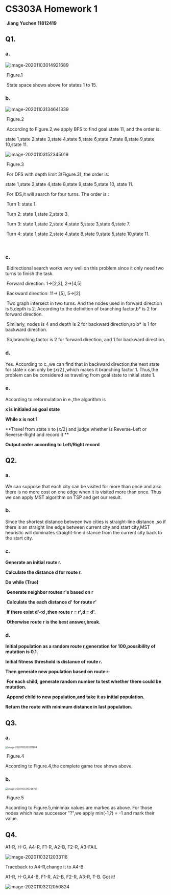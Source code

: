 # 									**CS303A Homework 1**

​														**Jiang Yuchen 11812419**

## Q1.

### 	a.

![image-20201103014921689](C:\Users\THINKPAD\Desktop\人工智能\Homework\Fiugre.1.png)

​																		Figure.1

​	State space shows above for states 1 to 15.

### 	b.

![image-20201103134641339](C:\Users\THINKPAD\AppData\Roaming\Typora\typora-user-images\image-20201103134641339.png)

​																		Figure.2

​	According to Figure.2,we apply BFS to find goal state 11, and the order is:

state 1,state 2,state 3,state 4,state 5,state 6,state 7,state 8,state 9,state 10,state 11.

![image-20201103152345019](C:\Users\THINKPAD\AppData\Roaming\Typora\typora-user-images\image-20201103152345019.png)

​																	Figure.3

​	For DFS with depth limit 3(Figure.3), the order is:

state 1,state 2,state 4,state 8,state 9,state 5,state 10, state 11.

​	For IDS,it will search for four turns. The order is :

​	Turn 1: state 1.

​	Turn 2: state 1,state 2,state 3.

​	Turn 3: state 1,state 2,state 4,state 5,state 3,state 6,state 7.

​	Turn 4: state 1,state 2,state 4,state 8,state 9,state 5,state 10,state 11.

​	

### 	c.

​	Bidirectional search works very well on this problem since it only need two turns to finish the task.

​	Forward direction: 1→[2,3], 2→[4,5]

​	Backward direction: 11→ [5], 5→[2].    

​	Two graph intersect in two turns. And the nodes used in forward direction is 5,depth is 2. According 	to the definition of branching factor,b* is 2 for forward direction.

​	Similarly, nodes is 4 and depth is 2 for backward direction,so b* is 1 for backward direction.

​	So,branching factor is 2 for forward direction, and 1 for backward direction.



### 	d.

Yes. According to c.,we can find that in backward direction,the next state for state x can only be $\lfloor x/2 \rfloor$ ,which makes it branching factor 1. Thus,the problem can be considered as traveling from goal state to initial state 1.



### e. 

According to reformulation in e.,the algorithm is 

**x is initialed as goal state**

**While x is not 1**

**Travel from state x to $\lfloor x/2 \rfloor$ and judge whether is Reverse-Left or Reverse-Right and record it **

**Output order according to Left/Right record**



## Q2.

### a.

We can suppose that each city can be visited for more than once and also there is no more cost on one edge when it is visited more than once. Thus we can apply MST algorithm on TSP and get our result.



### b.

Since the shortest distance between two cities is straight-line distance ,so if there is an straight line edge between current city and start city,MST heuristic  will dominates straight-line distance from the current city back to the start city.



### c.

**Generate an initial route r.**

**Calculate the distance d for route r.**

**Do while (True)**

​	**Generate neighbor routes r's based on r**

​	**Calculate the each distance d' for route r'**

​	**If there exist d'<d ,then route r = r',d = d'.**

​	**Otherwise route r is the best answer,break.**



### d.

**Initial population as a random route r,generation for 100,possibility of mutation is 0.1.**

**Initial fitness threshold is distance of route r.**

**Then generate new population based on route r:**

​	**For each child, generate random number to test whether there could be mutation.**

​	**Append child to new population,and take it as initial population.**

**Return the route with minimum distance in last population.**



## Q3.

### a.

<img src="C:\Users\THINKPAD\AppData\Roaming\Typora\typora-user-images\image-20201103203511894.png" alt="image-20201103203511894" style="zoom:50%;" />

​																Figure.4

According to Figure.4,the complete game tree shows above. 



### b.

<img src="C:\Users\THINKPAD\AppData\Roaming\Typora\typora-user-images\image-20201103210248763.png" alt="image-20201103210248763" style="zoom:50%;" />

​															Figure.5

According to Figure.5,minimax values are marked as above. For those nodes which have successor "?",we apply min(-1,?) = -1 and mark their value.



## Q4.

A1-R, H-G, A4-R, F1-R, A2-B, F2-R, A3-FAIL

![image-20201103212033116](C:\Users\THINKPAD\AppData\Roaming\Typora\typora-user-images\image-20201103212033116.png)

Traceback to A4-R,change it to A4-B

A1-R, H-G,A4-B, F1-R, A2-B, F2-R, A3-R, T-B. Got it!

![image-20201103212050824](C:\Users\THINKPAD\AppData\Roaming\Typora\typora-user-images\image-20201103212050824.png)

